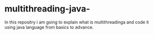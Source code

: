 # multithreading-java-
In this repositry i am going to explain what is multithreadinga and code it using java language from basics to advance.
